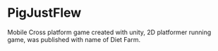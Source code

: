 # PigJustFlew

Mobile Cross platform game created with unity,
2D platformer running game, was published with name of Diet Farm.
